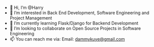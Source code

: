 - 👋 Hi, I’m @Harry
- 👀 I’m interested in Back End Development, Software Engineering and Project Management
- 🌱 I’m currently learning Flask/Django for Backend Development
- 💞️ I’m looking to collaborate on Open Source Projects in Software Engineering
- 📫 You can reach me via:
  Email: dammykuye@gmail.com
  

<!---
harryportal/harryportal is a ✨ special ✨ repository because its `README.md` (this file) appears on your GitHub profile.
You can click the Preview link to take a look at your changes.
--->
